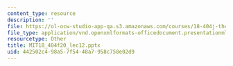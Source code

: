 ```yaml
---
content_type: resource
description: ''
file: https://ol-ocw-studio-app-qa.s3.amazonaws.com/courses/18-404j-theory-of-computation-fall-2020/442502c498a57f5448a7958c758e02d9_MIT18_404f20_lec12.pptx
file_type: application/vnd.openxmlformats-officedocument.presentationml.presentation
resourcetype: Other
title: MIT18_404f20_lec12.pptx
uid: 442502c4-98a5-7f54-48a7-958c758e02d9
---
```

